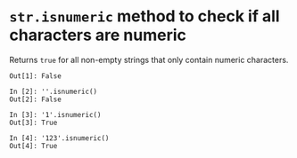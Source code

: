 # `str.isnumeric` method to check if all characters are numeric

Returns `true` for all non-empty strings that only contain numeric characters.

```In [1]: 'a'.isnumeric()
Out[1]: False

In [2]: ''.isnumeric()
Out[2]: False

In [3]: '1'.isnumeric()
Out[3]: True

In [4]: '123'.isnumeric()
Out[4]: True
```